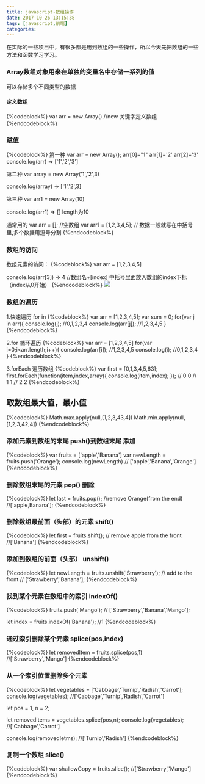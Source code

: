 ```yaml
---
title: javascript-数组操作
date: 2017-10-26 13:15:38
tags: [javascript,前端]
categories:
---
```

在实际的一些项目中，有很多都是用到数组的一些操作，所以今天先把数组的一些方法和函数学习学习。

### Array数组对象用来在单独的变量名中存储一系列的值

可以存储多个不同类型的数据

#### 定义数组
{%codeblock%}
var arr = new Array()  //new 关键字定义数组
{%endcodeblock%}

### 赋值
{%codeblock%}
第一种
var arr = new Array();
arr[0]="1"
arr[1]='2'
arr[2]='3'
console.log(arr)  =>   ['1','2','3']

第二种
var array = new Array('1','2',3)

console.log(array)  =>  ['1','2',3]

第三种
var arr1 = new Array(10)

console.log(arr1)  => []   length为10

通常用的
var arr = [];   //空数组
var arr1 = [1,2,3,4,5];   // 数据一般就写在中括号里,多个数据用逗号分割
{%endcodeblock%}

### 数组的访问

数组元素的访问：
{%codeblock%}
var arr = [1,2,3,4,5]

console.log(arr[3])  => 4   //数组名+[index] 中括号里面放入数组的index下标 （index从0开始）
{%endcodeblock%}
![](/img/array1.jpg)

### 数组的遍历

1.快速遍历  for in
{%codeblock%}
var arr = [1,2,3,4,5];
var sum = 0;
for(var j in arr){
  console.log(j); //0,1,2,3,4
  console.log(arr[j]);  //1,2,3,4,5
}
{%endcodeblock%}

2.for 循环遍历
{%codeblock%}
var arr = [1,2,3,4,5]
for(var i=0;i<arr.length;i++){
  console.log(arr[i]);   //1,2,3,4,5
  console.log(i);        //0,1,2,3,4
}
{%endcodeblock%}

3.forEach 遍历数组
{%codeblock%}
var first = [0,1,3,4,5,63];
first.forEach(function(item,index,array){
  console.log(item,index);
});
// 0  0
// 1  1
// 2  2
{%endcodeblock%}

## 取数组最大值，最小值
{%codeblock%}
Math.max.apply(null,[1,2,3,43,4])
Math.min.apply(null,[1,2,3,42,4])
{%endcodeblock%}

### 添加元素到数组的末尾  push()到数组末尾 添加
{%codeblock%}
var fruits = ['apple','Banana']
var newLength = fruits.push('Orange');
console.log(newLength)
// ['apple','Banana','Orange']
{%endcodeblock%}

### 删除数组末尾的元素 pop() 删除
{%codeblock%}
let last = fruits.pop();
//remove Orange(from the end)
//['apple,Banana'];
{%endcodeblock%}

### 删除数组最前面（头部）的元素  shift()
{%codeblock%}
  let first = fruits.shift();
  // remove apple from the front
  //['Banana']
{%endcodeblock%}

### 添加到数组的前面（头部） unshift()
{%codeblock%}
let newLength = fruits.unshift('Strawberry');
// add to the front
// ['Strawberry','Banana'];
{%endcodeblock%}

### 找到某个元素在数组中的索引  indexOf()
{%codeblock%}
fruits.push('Mango');
// ['Strawberry','Banana','Mango'];

let index = fruits.indexOf('Banana');
//1
{%endcodeblock%}

### 通过索引删除某个元素  splice(pos,index)
{%codeblock%}
let removedItem = fruits.splice(pos,1)
//['Strawberry','Mango']
{%endcodeblock%}

### 从一个索引位置删除多个元素
{%codeblock%}
let vegetables = ['Cabbage','Turnip','Radish','Carrot'];
console.log(vegetables);
//['Cabbage','Turnip','Radish','Carrot']

let pos = 1, n = 2;

let removedItems = vegetables.splice(pos,n);
console.log(vegetables);
//['Cabbage','Carrot']

console.log(removedIetms);
//['Turnip','Radish']
{%endcodeblock%}

### 复制一个数组   slice()
{%codeblock%}
var shallowCopy = fruits.slice();
//['Strawberry','Mango']
{%endcodeblock%}